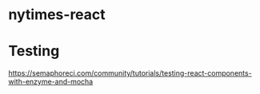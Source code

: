 # nytimes-react

# Testing
https://semaphoreci.com/community/tutorials/testing-react-components-with-enzyme-and-mocha